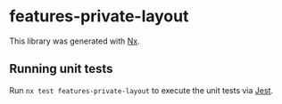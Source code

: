 # features-private-layout

This library was generated with [Nx](https://nx.dev).

## Running unit tests

Run `nx test features-private-layout` to execute the unit tests via [Jest](https://jestjs.io).
